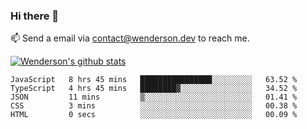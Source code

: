 ### Hi there 👋

<!--
**Wenderson-P/wenderson-p** is a ✨ _special_ ✨ repository because its `README.md` (this file) appears on your GitHub profile.

Here are some ideas to get you started:

- 🔭 I’m currently working on ...
- 🌱 I’m currently learning ...
- 👯 I’m looking to collaborate on ...
- 🤔 I’m looking for help with ...
- 💬 Ask me about ...
- 📫 How to reach me: ...
- 😄 Pronouns: ...
- ⚡ Fun fact: ...
-->

📫  Send a email via contact@wenderson.dev to reach me.

[![Wenderson's github stats](https://github-readme-stats.vercel.app/api?username=wenderson-p&show_icons=true&theme=tokyonight&hide=issues)](https://github.com/wenderson-p/github-readme-stats)

<!--START_SECTION:waka-->
```text
JavaScript   8 hrs 45 mins   ████████████████░░░░░░░░░   63.52 % 
TypeScript   4 hrs 45 mins   ████████▓░░░░░░░░░░░░░░░░   34.52 % 
JSON         11 mins         ▒░░░░░░░░░░░░░░░░░░░░░░░░   01.41 % 
CSS          3 mins          ░░░░░░░░░░░░░░░░░░░░░░░░░   00.38 % 
HTML         0 secs          ░░░░░░░░░░░░░░░░░░░░░░░░░   00.09 % 
```
<!--END_SECTION:waka-->
